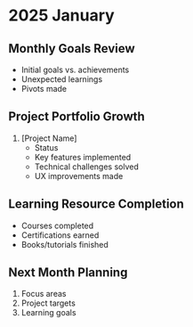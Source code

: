 # 2025 January

## Monthly Goals Review
- Initial goals vs. achievements
- Unexpected learnings
- Pivots made

## Project Portfolio Growth
1. [Project Name]
   - Status
   - Key features implemented
   - Technical challenges solved
   - UX improvements made

## Learning Resource Completion
- Courses completed
- Certifications earned
- Books/tutorials finished

## Next Month Planning
1. Focus areas
2. Project targets
3. Learning goals